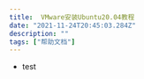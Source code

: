 ```yaml
---
title:  VMware安装Ubuntu20.04教程
date: "2021-11-24T20:45:03.284Z"
description: ""
tags: ["帮助文档"]
---
```

- test